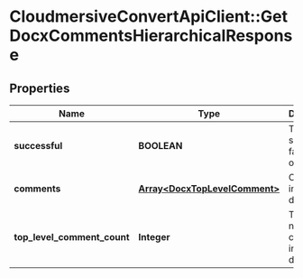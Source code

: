 # CloudmersiveConvertApiClient::GetDocxCommentsHierarchicalResponse

## Properties
Name | Type | Description | Notes
------------ | ------------- | ------------- | -------------
**successful** | **BOOLEAN** | True if successful, false otherwise | [optional] 
**comments** | [**Array&lt;DocxTopLevelComment&gt;**](DocxTopLevelComment.md) | Comments in the document | [optional] 
**top_level_comment_count** | **Integer** | The number of comments in the document | [optional] 


